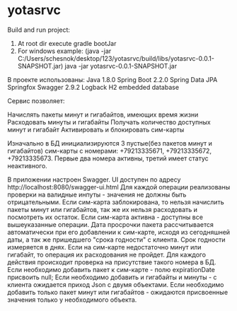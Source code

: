 # yotasrvc

Build and run project:
1. At root dir execute 
gradle bootJar
2. For windows example: (java -jar C:/Users/schesnok/desktop/123/yotasrvc/build/libs/yotasrvc-0.0.1-SNAPSHOT.jar)
java -jar yotasrvc-0.0.1-SNAPSHOT.jar


В проекте использованы:
Java 1.8.0
Spring Boot 2.2.0
Spring Data JPA
Springfox Swagger 2.9.2
Logback
H2 embedded database

Сервис позволяет:

Начислять пакеты минут и гигабайтов, имеющих время жизни
Расходовать минуты и гигабайты
Получать количество доступных минут и гигабайт
Активировать и блокировать сим-карты

Изначально в БД инициализируются 3 пустые(без пакетов минут и гигабайтов) сим-карты с номерами:
+79213335671, +79213335672, +79213335673. Первые два номера активны, третий имеет статус неактивного.

В приложении настроен Swagger. UI доступен по адресу http://localhost:8080/swagger-ui.html
Для каждой операции реализованы проверки на валидные инпуты - значения не должны быть отрицательными.
Если сим-карта заблокирована, то нельзя начислить пакеты минут или гигабайтов, так же их нельзя расходовать и посмотреть их остаток.
Если сим-карта активна - доступны все вышеуказанные операции.
Дата просрочки пакета рассчитывается автоматически при его добавлении к сим-карте, исходя из сегодняшней даты, а так же 
пришедшего "срока годности" с клиента. Срок годности измеряется в днях.
Если на сим-карте недостаточно минут или гигабайт, то операция их расходования не пройдет.
Для каждого действия происходит проверка на присутствие такого номера в БД.
Если необходимо добавить пакет к сим-карте - полю expirationDate присвоить null;
Если необходимо добавить и гигабайты и минуты - с клиента ожидается приход Json с двумя объектами.
Если необходимо добавить только пакет минут или гигабайтов - ожидаются присвоенные значения только у необходимого объекта.
